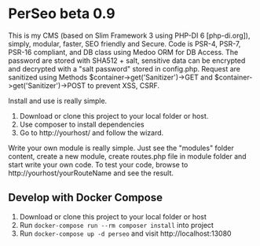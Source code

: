 # PerSeo beta 0.9

This is my CMS (based on Slim Framework 3 using PHP-DI 6 [php-di.org]), simply, modular, faster, SEO friendly and Secure. Code is PSR-4, PSR-7, PSR-16 compliant, and DB class using Medoo ORM for DB Access. The password are stored with SHA512 + salt, sensitive data can be encrypted and decrypted with a "salt password" stored in config.php. Request are sanitized using Methods $container->get('Sanitizer')->GET and $container->get('Sanitizer')->POST to prevent XSS, CSRF.


Install and use is really simple.

1) Download or clone this project to your local folder or host.
2) Use composer to install dependencies
3) Go to http://yourhost/ and follow the wizard.

Write your own module is really simple. Just see the "modules" folder content, create a new module, create routes.php file in module folder and start write your own code. To test your code, browse to http://yourhost/yourRouteName and see the result.

## Develop with Docker Compose

1) Download or clone this project to your local folder or host
2) Run `docker-compose run --rm composer install` into project
3) Run `docker-compose up -d perseo` and visit http://localhost:13080
